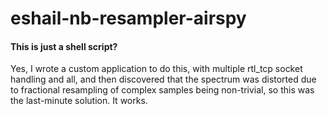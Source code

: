 # eshail-nb-resampler-airspy

#### This is just a shell script?

Yes, I wrote a custom application to do this, with multiple rtl_tcp socket handling and all, and then discovered that the spectrum was distorted due to fractional resampling of complex samples being non-trivial, so this was the last-minute solution. It works.
